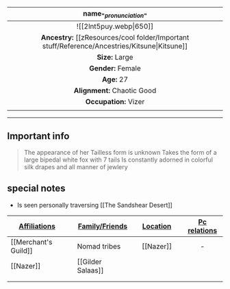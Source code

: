 
|                                name<sub>"*pronunciation*"</sub>                                |
| :--------------------------------------------------------------------------------------------: |
|                                     ![[2lnt5puy.webp\|650]]                                     |
| **Ancestry:** [[zResources/cool folder/Important stuff/Reference/Ancestries/Kitsune\|Kitsune]] |
|                                        **Size:** Large                                         |
|                                       **Gender:** Female                                       |
|                                          **Age:** 27                                           |
|                                  **Alignment:** Chaotic Good                                   |
|                                     **Occupation:** Vizer                                      |
|                                                                                                |

---
## Important info
> The appearance of her Tailless form is unknown
> Takes the form of a large bipedal white fox with 7 tails 
> Is constantly adorned in colorful silk drapes and all manner of jewlery

##  special notes 
- Is seen personally traversing [[The Sandshear Desert]]

| **<u>Affiliations</u>** |     | **<u>Family/Friends</u>** |     | **<u>Location</u>** |     | <u>**Pc relations**</u> |
| ----------------------- | --- | ------------------------- | --- | ------------------- | --- | :---------------------: |
| [[Merchant's Guild]]    |     | Nomad tribes              |     | [[Nazer]]           |     |            -            |
| [[Nazer]]               |     | [[Gilder Salaas]]         |     |                     |     |                         |
|                         |     |                           |     |                     |     |                         |
|                         |     |                           |     |                     |     |                         |

